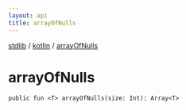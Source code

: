 ```yaml
---
layout: api
title: arrayOfNulls
---
```

[stdlib](../index.html) / [kotlin](index.html) / [arrayOfNulls](arrayOfNulls.html)

# arrayOfNulls

```
public fun <T> arrayOfNulls(size: Int): Array<T>
```
